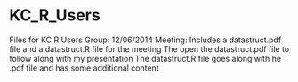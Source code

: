 KC_R_Users
==========

Files for KC R Users Group:
12/06/2014 Meeting:
Includes a datastruct.pdf file and a datastruct.R file for the meeting
The open the datastruct.pdf file to follow along with my presentation
The datastruct.R file goes along with he .pdf file and has some additional content

